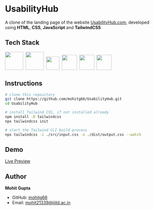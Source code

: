# UsabilityHub
A clone of the landing page of the website [UsabilityHub.com](https://usabilityhub.com), developed using **HTML**, **CSS**, **JavaScript** and **TailwindCSS**


## Tech Stack

<img height="60px" src="https://cdn.svgporn.com/logos/html-5.svg">&nbsp; <img height="60px" src="https://cdn.svgporn.com/logos/css-3.svg">&nbsp; <img height="44px" src="https://cdn.svgporn.com/logos/tailwindcss-icon.svg">&nbsp; <img height="50px" src="https://cdn.svgporn.com/logos/javascript.svg">&nbsp; <img height="50px" src="https://cdn.svgporn.com/logos/git-icon.svg">&nbsp; <img height="50px" src="https://github.githubassets.com/images/modules/logos_page/GitHub-Mark.png">


## Instructions

```bash
# clone this repository
git clone https://github.com/mohitg66/UsabilityHub.git
cd UsabilityHub

# install Tailwind CSS, if not installed already
npm install -D tailwindcss
npx tailwindcss init

# start the Tailwind CLI build process
npx tailwindcss -i ./src/input.css -o ./dist/output.css --watch
```


## Demo
[Live Preview](https://mohitg66.github.io/UsabilityHub/)


## Author

**Mohit Gupta**

- GitHub: [mohitg66](https://github.com/mohitg66/)
- Email: [mohit21339@iiitd.ac.in](mailto:mohit21339@iiitd.ac.in)
